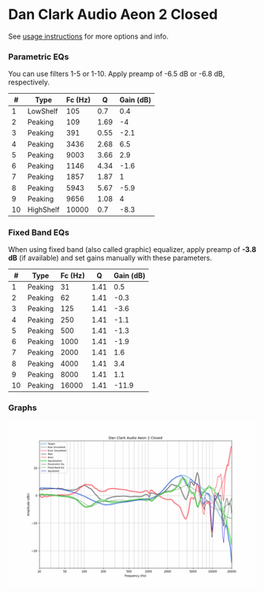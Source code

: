 # Dan Clark Audio Aeon 2 Closed
See [usage instructions](https://github.com/jaakkopasanen/AutoEq#usage) for more options and info.

### Parametric EQs
You can use filters 1-5 or 1-10. Apply preamp of -6.5 dB or -6.8 dB, respectively.

|   # | Type      |   Fc (Hz) |    Q |   Gain (dB) |
|-----|-----------|-----------|------|-------------|
|   1 | LowShelf  |       105 | 0.7  |         0.4 |
|   2 | Peaking   |       109 | 1.69 |        -4   |
|   3 | Peaking   |       391 | 0.55 |        -2.1 |
|   4 | Peaking   |      3436 | 2.68 |         6.5 |
|   5 | Peaking   |      9003 | 3.66 |         2.9 |
|   6 | Peaking   |      1146 | 4.34 |        -1.6 |
|   7 | Peaking   |      1857 | 1.87 |         1   |
|   8 | Peaking   |      5943 | 5.67 |        -5.9 |
|   9 | Peaking   |      9656 | 1.08 |         4   |
|  10 | HighShelf |     10000 | 0.7  |        -8.3 |

### Fixed Band EQs
When using fixed band (also called graphic) equalizer, apply preamp of **-3.8 dB** (if available) and set gains manually with these parameters.

|   # | Type    |   Fc (Hz) |    Q |   Gain (dB) |
|-----|---------|-----------|------|-------------|
|   1 | Peaking |        31 | 1.41 |         0.5 |
|   2 | Peaking |        62 | 1.41 |        -0.3 |
|   3 | Peaking |       125 | 1.41 |        -3.6 |
|   4 | Peaking |       250 | 1.41 |        -1.1 |
|   5 | Peaking |       500 | 1.41 |        -1.3 |
|   6 | Peaking |      1000 | 1.41 |        -1.9 |
|   7 | Peaking |      2000 | 1.41 |         1.6 |
|   8 | Peaking |      4000 | 1.41 |         3.4 |
|   9 | Peaking |      8000 | 1.41 |         1.1 |
|  10 | Peaking |     16000 | 1.41 |       -11.9 |

### Graphs
![](./Dan%20Clark%20Audio%20Aeon%202%20Closed.png)

